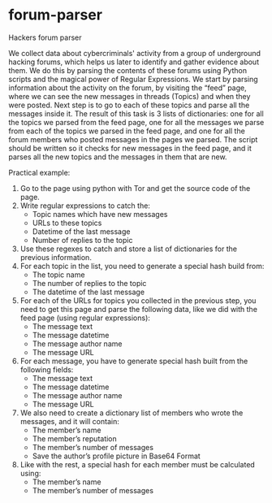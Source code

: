 # forum-parser
Hackers forum parser

We collect data about cybercriminals' activity from a group of underground hacking forums, which helps us later to identify and gather evidence about them. We do this by parsing the contents of these forums using Python scripts and the magical power of Regular Expressions.
We start by parsing information about the activity on the forum, by visiting the “feed” page, where we can see the new messages in threads (Topics) and when they were posted. Next step is to go to each of these topics and parse all the messages inside it. The result of this task is 3 lists of dictionaries: one for all the topics we parsed from the feed page, one for all the messages we parse from each of the topics we parsed in the feed page, and one for all the forum members who posted messages in the pages we parsed.
The script should be written so it checks for new messages in the feed page, and it parses all the new topics and the messages in them that are new.

Practical example:

1. Go to the page using python with Tor and get the source code of the page.
2. Write regular expressions to catch the:
   * Topic names which have new messages
   *	URLs to these topics
   *	Datetime of the last message
   *	Number of replies to the topic
3. Use these regexes to catch and store a list of dictionaries for the previous information.
4. For each topic in the list, you need to generate a special hash build from:
   *	The topic name
   * The number of replies to the topic
   *	The datetime of the last message
5. For each of the URLs for topics you collected in the previous step, you need to get this page and parse the following data, like we did with the feed page (using regular expressions):
   * The message text
   * The message datetime
   *	The message author name
   *	The message URL
6. For each message, you have to generate special hash built from the following fields:
   *	The message text
   *	The message datetime
   *	The message author name
   *	The message URL
7. We also need to create a dictionary list of members who wrote the messages, and it will contain:
   *	The member’s name
   *	The member’s reputation
   *	The member’s number of messages 
   *	Save the author’s profile picture in Base64 Format
8. Like with the rest, a special hash for each member must be calculated using:
   *	The member’s name
   *	The member’s number of messages
